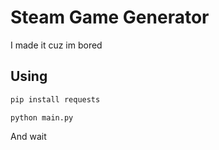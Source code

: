 
# Steam Game Generator

I made it cuz im bored


## Using

```python
pip install requests
```

```
python main.py
```
And wait
